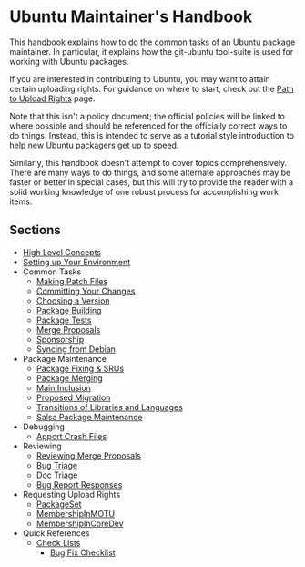 Ubuntu Maintainer's Handbook
============================

This handbook explains how to do the common tasks of an Ubuntu package maintainer.  In particular, it explains how the git-ubuntu tool-suite is used for working with Ubuntu packages.

If you are interested in contributing to Ubuntu, you may want to attain certain uploading rights. For guidance on where to start, check out the [Path to Upload Rights](Reference/PathToUploadRights.md) page.

Note that this isn't a policy document; the official policies will be linked to where possible and should be referenced for the officially correct ways to do things.  Instead, this is intended to serve as a tutorial style introduction to help new Ubuntu packagers get up to speed.

Similarly, this handbook doesn't attempt to cover topics comprehensively.  There are many ways to do things, and some alternate approaches may be faster or better in special cases, but this will try to provide the reader with a solid working knowledge of one robust process for accomplishing work items.

Sections
--------

 * [High Level Concepts](Concepts.md)
 * [Setting up Your Environment](Setup.md)
 * Common Tasks
   - [Making Patch Files](DebianPatch.md)
   - [Committing Your Changes](CommittingChanges.md)
   - [Choosing a Version](VersionStrings.md)
   - [Package Building](PackageBuilding.md)
   - [Package Tests](PackageTests.md)
   - [Merge Proposals](MergeProposal.md)
   - [Sponsorship](Sponsorship.md)
   - [Syncing from Debian](Syncs.md)
 * Package Maintenance
   - [Package Fixing & SRUs](PackageFixing.md)
   - [Package Merging](PackageMerging.md)
   - [Main Inclusion](MainInclusion.md)
   - [Proposed Migration](ProposedMigration.md)
   - [Transitions of Libraries and Languages](Transitions.md)
   - [Salsa Package Maintenance](SalsaDualMaintenance.md)
 * Debugging
   - [Apport Crash Files](DebugApportCrash.md)
 * Reviewing
   - [Reviewing Merge Proposals](MergeProposalReview.md)
   - [Bug Triage](BugTriage.md)
   - [Doc Triage](DocTriage.md)
   - [Bug Report Responses](BugReportResponses.md)
 * Requesting Upload Rights
   - [PackageSet](MembershipInPackageSet.md)
   - [MembershipInMOTU](MembershipInMOTU.md)
   - [MembershipInCoreDev](MembershipInCoreDev.md)
 * Quick References
   - [Check Lists](CheckListsSheets.md)
     + [Bug Fix Checklist](BugFixingCheckList.md)

